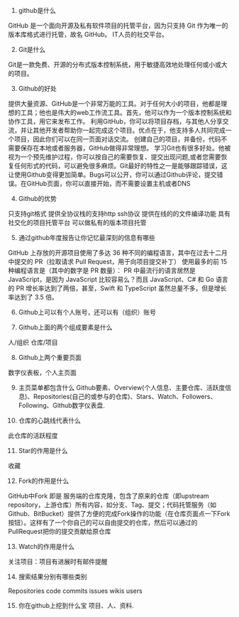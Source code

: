 1.	github是什么

GitHub 是一个面向开源及私有软件项目的托管平台，因为只支持 Git 作为唯一的版本库格式进行托管，故名 GitHub。
IT人员的社交平台。

2.	Git是什么

Git是一款免费、开源的分布式版本控制系统，用于敏捷高效地处理任何或小或大的项目。

3.	Github的好处

提供大量资源、GitHub是一个非常万能的工具。对于任何大小的项目，他都是理想的工具；他也是伟大的web工作流工具。首先，他可以作为一个版本控制系统和协作工具，用它来发布工作。
利用GitHub，你可以将项目存档，与其他人分享交流，并让其他开发者帮助你一起完成这个项目。优点在于，他支持多人共同完成一个项目，因此你们可以在同一页面对话交流。
创建自己的项目，并备份，代码不需要保存在本地或者服务器，GitHub做得非常理想。
学习Git也有很多好处。他被视为一个预先维护过程，你可以按自己的需要恢复、提交出现问题,或者您需要恢复任何形式的代码，可以避免很多麻烦。Git最好的特性之一是能够跟踪错误，这让使用Github变得更加简单。Bugs可以公开，你可以通过Github评论，提交错误。在GitHub页面，你可以直接开始，而不需要设置主机或者DNS

4.	Github的优势

只支持git格式
提供全协议栈的支持http ssh协议
提供在线的的文件编译功能
具有社交化的项目托管平台
可以做私有的版本项目托管

5.	通过github年度报告让你记忆最深刻的信息有哪些

GitHub 上存放的开源项目使用了多达 36 种不同的编程语言，其中在过去十二月中提交的 PR（拉取请求 Pull Request，用于向项目提交补丁） 使用最多的前 15 种编程语言是（其中的数字是 PR 数量）：
PR 中最流行的语言居然是 JavaScript，是因为 JavaScript 比较容易么？而且 JavaScript、C# 和 Go 语言的 PR 增长率达到了两倍，甚至，Swift 和 TypeScript 虽然总量不多，但是增长率达到了 3.5 倍。

6.	Github上可以有个人账号，还可以有（组织）账号

7.	Github上面的两个组成要素是什么

人/组织   仓库/项目

8.	Github上两个重要页面

数字仪表板，个人主页面

9.	主页菜单都包含什么
Github要素、Overview(个人信息、主要仓库、活跃度信息)、Repositories(自己的或参与的仓库)、Stars、Watch、Followers、Following、Github数字仪表盘.

10.	仓库的心跳线代表什么

此仓库的活跃程度

11.	Star的作用是什么

收藏

12.	Fork的作用是什么

GitHub中Fork 即是 服务端的仓库克隆，包含了原来的仓库（即upstream repository，上游仓库）所有内容，如分支、Tag、提交；代码托管服务（如Github、BitBucket）提供了方便的完成Fork操作的功能（在仓库页面点一下Fork按钮）。这样有了一个你自己的可以自由提交的仓库，然后可以通过的PullRequest把你的提交贡献给原仓库

13.	Watch的作用是什么

关注项目：项目有进展时有邮件提醒

14.	搜索结果分别有哪些类别

Repositories  code  commits  issues  wikis  users

15.	你在github上挖到什么宝
项目、人、资料.

